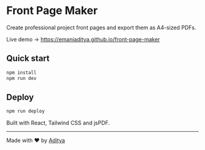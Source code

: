 # Front Page Maker

Create professional project front pages and export them as A4-sized PDFs.

Live demo → https://emaniaditya.github.io/front-page-maker

## Quick start
```bash
npm install
npm run dev
```

## Deploy
```bash
npm run deploy
```

Built with React, Tailwind CSS and jsPDF.

---
Made with ❤️ by [Aditya](https://github.com/emaniaditya)
